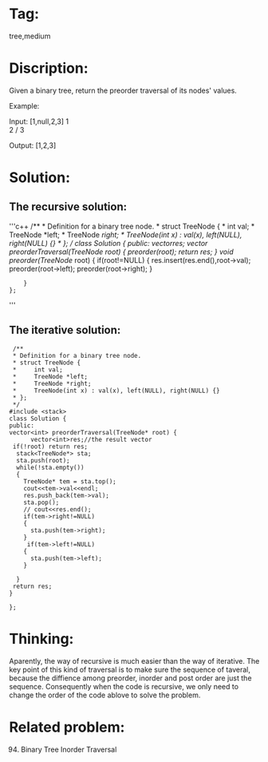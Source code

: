 # Tag:
tree,medium

# Discription:
Given a binary tree, return the preorder traversal of its nodes' values.

Example:

Input: [1,null,2,3]
   1
    \
     2
    /
   3

Output: [1,2,3]

# Solution:
## The recursive solution:
'''c++
    /**
     * Definition for a binary tree node.
     * struct TreeNode {
     *     int val;
     *     TreeNode *left;
     *     TreeNode *right;
     *     TreeNode(int x) : val(x), left(NULL), right(NULL) {}
     * };
     */
    class Solution {
    public:
        vector<int>res;
        vector<int> preorderTraversal(TreeNode* root) {
            preorder(root);
            return res;
        }
        void preorder(TreeNode* root)
        {
                   if(root!=NULL)
            {
                res.insert(res.end(),root->val);
                preorder(root->left);
                preorder(root->right);
            }

        }
    };
'''
## The iterative solution:
 
     /**
     * Definition for a binary tree node.
     * struct TreeNode {
     *     int val;
     *     TreeNode *left;
     *     TreeNode *right;
     *     TreeNode(int x) : val(x), left(NULL), right(NULL) {}
     * };
     */
    #include <stack>
    class Solution {
    public:
    vector<int> preorderTraversal(TreeNode* root) {
          vector<int>res;//the result vector
     if(!root) return res;
      stack<TreeNode*> sta;
      sta.push(root);
      while(!sta.empty())
      {
        TreeNode* tem = sta.top();
        cout<<tem->val<<endl;
        res.push_back(tem->val);
        sta.pop();
        // cout<<res.end();
        if(tem->right!=NULL)
        {
          sta.push(tem->right);
        }
         if(tem->left!=NULL)
        {
          sta.push(tem->left);
        }

      }
     return res;
    }
         
    };
    
# Thinking:
   Aparently, the way of recursive is much easier than the way of iterative.
   The key point of this kind of traversal is to make sure the sequence of taveral, because the diffience among preorder, inorder and post order are just the sequence. 
   Consequently when the  code is recursive, we only need to change the order of the code ablove to solve the problem.
   
# Related problem:
   94. Binary Tree Inorder Traversal
